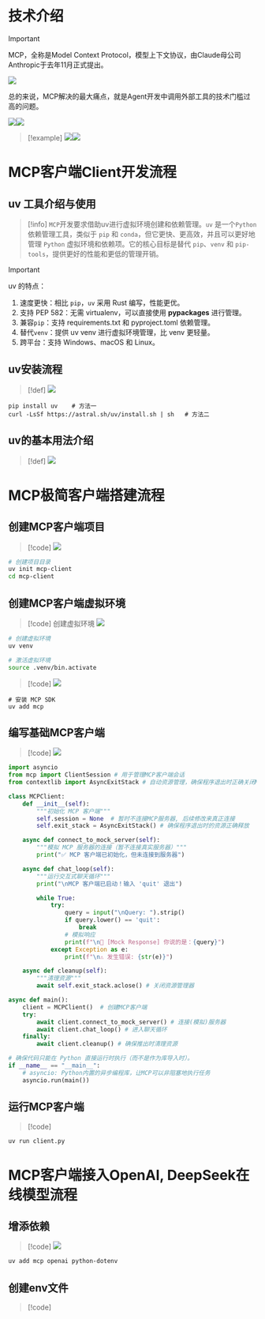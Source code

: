 # 技术介绍
> [!important]
> MCP，全称是Model Context Protocol，模型上下文协议，由Claude母公司Anthropic于去年11月正式提出。
> 
> ![](MCP.assets/a5eca16e9f67ab98d77f08b6d2fefedc_MD5.jpeg)
> 
> 总的来说，MCP解决的最大痛点，就是Agent开发中调用外部工具的技术门槛过高的问题。
> 
> ![](MCP.assets/29dbbdf711ab53feffe70b1d27193c42_MD5.jpeg)![](MCP.assets/71d9a55bd74c2f3dfd35316cfbc8726f_MD5.jpeg)

> [!example]
> ![](MCP.assets/eb1e313f13f992e698edfe9895cd6778_MD5.jpeg)![](MCP.assets/dde888651192904fd0df9477595c31f4_MD5.jpeg)



# MCP客户端Client开发流程
## uv 工具介绍与使用
> [!info]
> `MCP`开发要求借助uv进行虚拟环境创建和依赖管理。`uv` 是一个`Python` 依赖管理工具，类似于 `pip` 和 `conda`，但它更快、更高效，并且可以更好地管理 `Python` 虚拟环境和依赖项。它的核心目标是替代 `pip`、`venv` 和 `pip-tools`，提供更好的性能和更低的管理开销。

> [!important]
> uv 的特点：
> 1. 速度更快：相比 `pip`，`uv` 采用 Rust 编写，性能更优。
> 2. 支持 PEP 582：无需 virtualenv，可以直接使用 __pypackages__ 进行管理。
> 3. 兼容`pip`：支持 requirements.txt 和 pyproject.toml 依赖管理。
> 4. 替代`venv`：提供 uv venv 进行虚拟环境管理，比 venv 更轻量。
> 5. 跨平台：支持 Windows、macOS 和 Linux。


## uv安装流程
> [!def]
> ![](MCP.assets/1845ce0b318a24c6b152c1acfa1a7f20_MD5.jpeg)
```
pip install uv    # 方法一
curl -LsSf https://astral.sh/uv/install.sh | sh   # 方法二
```


## uv的基本用法介绍
> [!def]
> ![](MCP.assets/295e86d793ce3fb864c0f40e8303ad5f_MD5.jpeg)


# MCP极简客户端搭建流程
## 创建MCP客户端项目
> [!code]
> ![](MCP.assets/20204ad70a6d853ea20b1d70017cbf36_MD5.jpeg)
```bash
# 创建项目目录
uv init mcp-client
cd mcp-client
```


## 创建MCP客户端虚拟环境
> [!code] 创建虚拟环境
> ![](MCP.assets/ab6b5c2bb3fff16aaf675f42eaa6ccb4_MD5.jpeg)
```bash
# 创建虚拟环境
uv venv

# 激活虚拟环境
source .venv/bin.activate
```
> [!code]
> ![](MCP.assets/1d551f178b612df72a2541f074ced32a_MD5.jpeg)
```
# 安装 MCP SDK  
uv add mcp
```


## 编写基础MCP客户端
> [!code]
> ![](MCP.assets/4b17d111eb72108de9b9159e3d9fd907_MD5.jpeg)
```python
import asyncio
from mcp import ClientSession # 用于管理MCP客户端会话
from contextlib import AsyncExitStack # 自动资源管理，确保程序退出时正确关闭MCP连接

class MCPClient:
    def __init__(self):
        """初始化 MCP 客户端"""
        self.session = None  # 暂时不连接MCP服务器, 后续修改来真正连接
        self.exit_stack = AsyncExitStack() # 确保程序退出时的资源正确释放

    async def connect_to_mock_server(self):
        """模拟 MCP 服务器的连接（暂不连接真实服务器）"""
        print("✅ MCP 客户端已初始化，但未连接到服务器")

    async def chat_loop(self):
        """运行交互式聊天循环"""
        print("\nMCP 客户端已启动！输入 'quit' 退出")

        while True:
            try:
                query = input("\nQuery: ").strip()
                if query.lower() == 'quit':
                    break
                # 模拟响应
                print(f"\n🤖 [Mock Response] 你说的是：{query}")
            except Exception as e:
                print(f"\n⚠️ 发生错误: {str(e)}")

    async def cleanup(self):
        """清理资源"""
        await self.exit_stack.aclose() # 关闭资源管理器

async def main():
    client = MCPClient()  # 创建MCP客户端
    try:
        await client.connect_to_mock_server() # 连接(模拟)服务器
        await client.chat_loop() # 进入聊天循环
    finally:
        await client.cleanup() # 确保推出时清理资源

# 确保代码只能在 Python 直接运行时执行（而不是作为库导入时）。
if __name__ == "__main__":
	# asyncio: Python内置的异步编程库，让MCP可以非阻塞地执行任务
    asyncio.run(main())

```



## 运行MCP客户端
> [!code]
```bash
uv run client.py
```




# MCP客户端接入OpenAI, DeepSeek在线模型流程
## 增添依赖
> [!code]
> ![](MCP.assets/b48b1e61e053d577abe4d0874d2dc470_MD5.jpeg)
```bash
uv add mcp openai python-dotenv
```


## 创建env文件
> [!code]
```

```



